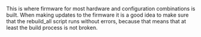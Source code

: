 This is where firmware for most hardware and configuration combinations is built. When making updates to the firmware it is a good idea to make sure that the rebuild_all script runs without errors, because that means that at least the build process is not broken.
